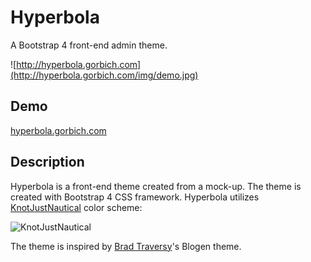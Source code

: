 # Hyperbola
A Bootstrap 4 front-end admin theme.

![http://hyperbola.gorbich.com](http://hyperbola.gorbich.com/img/demo.jpg)

## Demo
[hyperbola.gorbich.com](http://hyperbola.gorbich.com)

## Description
Hyperbola is a front-end theme created from a mock-up. The theme is created with Bootstrap 4 CSS framework. Hyperbola utilizes [KnotJustNautical](https://color.adobe.com/KnotJustNautical-color-theme-10022690/) color scheme:

![KnotJustNautical](http://hyperbola.gorbich.com/img/color-scheme.jpg)

The theme is inspired by [Brad Traversy](http://www.traversymedia.com/)'s Blogen theme.
